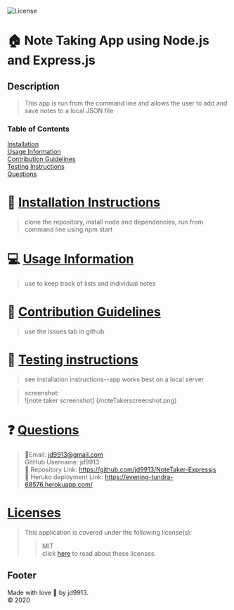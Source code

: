

![License](https://img.shields.io/badge/License-MIT-blue.svg)

:house: Note Taking App using Node.js and Express.js <br>
==

Description
--
>This app is run from the command line and allows the user to add and save notes to a local JSON file<br>

### Table of Contents
[Installation](#install)<br>
[Usage Information](#usage)</a><br>
[Contribution Guidelines](#contribute)<br>
[Testing Instructions](#test)<br>
[Questions](#quest)<br>

:memo: [Installation Instructions](install)
========
>clone the repository, install node and dependencies, run from command line using npm start

:computer: [Usage Information](usage)
===
>use to keep track of lists and individual notes

:incoming_envelope: [Contribution Guidelines](contribute)
==
>use the issues tab in github

:notebook: [Testing instructions](test)
==
>see installation instructions--app works best on a local server

>screenshot:<br>
![note taker screenshot] (/noteTakerscreenshot.png)<br>

:question: [Questions](quest)
==
>:email:Email: jd9913@gmail.com<br>
>GitHub Username: jd9913<br>
>:link: Repository Link: https://github.com/jd9913/NoteTaker-Expressjs<br>
>:link: Heruko deployment Link: https://evening-tundra-68576.herokuapp.com/<br>

[Licenses](#license)
==
>This application is covered under the following license(s): <br>
>>MIT<br>
>>click [here](https://choosealicense.com/licenses/) to read about these licenses.

Footer
--

Made with love :gift_heart: by jd9913.<br>:copyright: 2020

        

